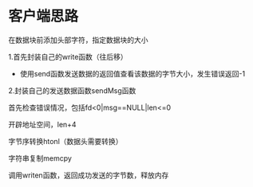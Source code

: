 # 客户端思路

在数据块前添加头部字符，指定数据块的大小

1.首先封装自己的write函数（往后移）

- 使用send函数发送数据的返回值查看该数据的字节大小，发生错误返回-1

2.封装自己的发送数据函数sendMsg函数

首先检查错误情况，包括fd<0|msg==NULL|len<=0

开辟地址空间，len+4

字节序转换htonl（数据头需要转换）

字符串复制memcpy

调用writen函数，返回成功发送的字节数，释放内存